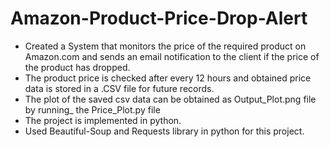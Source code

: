 # Amazon-Product-Price-Drop-Alert

- Created a System that monitors the price of the required product on Amazon.com and sends an email notification to the client if the price of the product has dropped.
- The product price is checked after every 12 hours and obtained price data is stored in a .CSV file for future records.
- The plot of the saved csv data can be obtained as Output_Plot.png file by running_ the Price_Plot.py file
- The project is implemented in python.
- Used Beautiful-Soup and Requests library in python for this project.
